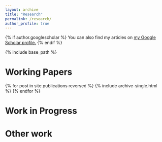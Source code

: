 ```yaml
---
layout: archive
title: "Research"
permalink: /research/
author_profile: true
---
```


{% if author.googlescholar %}
  You can also find my articles on <u><a href="{{author.googlescholar}}">my Google Scholar profile</a>.</u>
{% endif %}

{% include base_path %}

Working Papers
======

{% for post in site.publications reversed %}
  {% include archive-single.html %}
{% endfor %}


Work in Progress
======


Other work
======
